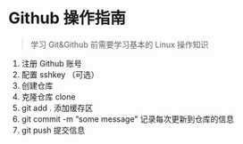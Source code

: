 # Github 操作指南

> 学习 Git&Github 前需要学习基本的 Linux 操作知识

1. 注册 Github 账号
2. 配置 sshkey （可选）
3. 创建仓库
4. 克隆仓库 clone
5. git add . 添加缓存区
6. git commit -m “some message" 记录每次更新到仓库的信息
7. git push 提交信息
